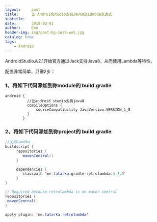 ```yaml
---
layout:     post
title:      让 AndroidStudio支持Java8及Lambda表达式
subtitle:   
date:       2018-03-01
author:     Don
header-img: img/post-bg-ios9-web.jpg
catalog: true
tags:
    - Android
---
```



AndroidStudio从2.1开始官方通过Jack支持Java8，从而使用Lambda等特性。

配置非常简单，只需2步：<br/>
### 1、将如下代码添加到你module的 build.gradle    <br/>

```
android {                
          //让android studio支持java8                  
          compileOptions {                      
              sourceCompatibility JavaVersion.VERSION_1_8                                       
          }             
        }      
```

### 2、将如下代码添加到你project的 build.gradle    

```java
//支持lamdba         
buildscript {               
     repositories {             
        mavenCentral()              
     }              

     dependencies {                 
        classpath 'me.tatarka:gradle-retrolambda:3.7.0'
     }              
}                 

// Required because retrolambda is on maven central                       
repositories {                    
 mavenCentral()                     
}                 

apply plugin: 'me.tatarka.retrolambda'            
```
  
